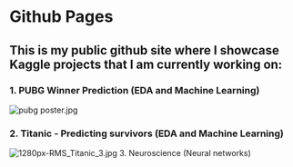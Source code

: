 # Github Pages

## This is my public github site where I showcase Kaggle projects that I am currently working on:
### 1. PUBG Winner Prediction (EDA and Machine Learning)
![pubg poster.jpg](https://www.windowscentral.com/sites/wpcentral.com/files/styles/xlarge/public/field/image/2018/01/pubg%20poster.jpg?itok=fCydk_kg)

### 2. Titanic - Predicting survivors (EDA and Machine Learning)
![1280px-RMS_Titanic_3.jpg](https://upload.wikimedia.org/wikipedia/commons/thumb/f/fd/RMS_Titanic_3.jpg/1280px-RMS_Titanic_3.jpg)
3. Neuroscience (Neural networks)
